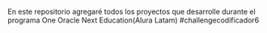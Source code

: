En este repositorio agregaré todos los proyectos que desarrolle durante el programa One Oracle Next Education(Alura Latam)
#challengecodificador6
